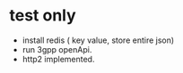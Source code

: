 # test only

- install redis ( key value, store entire json)
- run 3gpp openApi.
- http2 implemented.